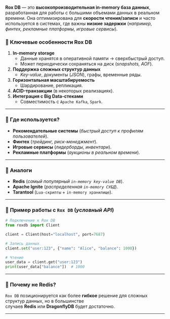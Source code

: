 **Rox DB** — это **высокопроизводительная in-memory база данных**, разработанная для работы с большими объемами данных в реальном времени. Она оптимизирована для **скорости чтения/записи** и часто используется в системах, где важны **низкие задержки** (*например, финтех, рекламные платформы, игровые сервисы*).

### 🔹 **Ключевые особенности Rox DB**
1. **In-memory storage**    
    - Данные хранятся в оперативной памяти → сверхбыстрый доступ.        
    - Может периодически сохраняться на диск (*snapshots, AOF*).        
2. **Поддержка сложных структур данных**    
    - *Key-value*, документы (*JSON*), графы, временные ряды.        
3. **Горизонтальная масштабируемость**    
    - Шардирование, репликация.        
4. **ACID-транзакции** (в некоторых реализациях).    
5. **Интеграция с Big Data-стеками**    
    - Совместимость с `Apache Kafka`, `Spark`.        

---
### 🔹 **Где используется?**
- **Рекомендательные системы** (*быстрый доступ к профилям пользователей*).    
- **Финтех** (*трейдинг, риск-менеджмент*).    
- **Игровые сервисы** (*лидерборды, инвентари*).    
- **Рекламные платформы** (*аукционы в реальном времени*).    

---
### 🔹 **Аналоги**
- **Redis** (*самый популярный `in-memory key-value DB`*).    
- **Apache Ignite** (*распределенная `in-memory СУБД`*).    
- **Tarantool** (`Lua-скрипты` + `in-memory хранилище`).    

---
### 🔹 **Пример работы с `Rox DB`** (*условный API*)
```python
# Подключение к Rox DB
from roxdb import Client

client = Client(host="localhost", port=7687)

# Запись данных
client.set("user:123", {"name": "Alice", "balance": 1000})

# Чтение
user_data = client.get("user:123")
print(user_data["balance"])  # 1000
```

---
### 🔹 **Почему не Redis?**

`Rox DB` позиционируется как более **гибкое** решение для сложных структур данных, но в большинстве случаев **Redis** или **DragonflyDB** будет достаточно.

---
